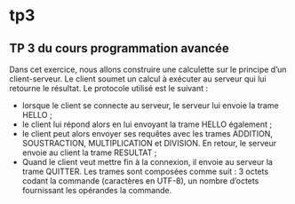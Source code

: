 # tp3
## TP 3 du cours programmation avancée
Dans cet exercice, nous allons construire une calculette sur le principe d’un client-serveur. Le client soumet un calcul à exécuter au serveur qui lui retourne le résultat.
Le protocole utilisé est le suivant :
- lorsque le client se connecte au serveur, le serveur lui envoie la trame HELLO ;
- le client lui répond alors en lui envoyant la trame HELLO également ;
- le client peut alors envoyer ses requêtes avec les trames ADDITION, SOUSTRACTION,
MULTIPLICATION et DIVISION. En retour, le serveur envoie au client la trame RESULTAT ;
- Quand le client veut mettre fin à la connexion, il envoie au serveur la trame QUITTER.
Les trames sont composées comme suit : 3 octets codant la commande (caractères en UTF-8), un nombre d’octets fournissant les opérandes la commande.
